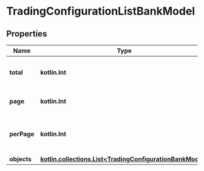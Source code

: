
# TradingConfigurationListBankModel

## Properties
Name | Type | Description | Notes
------------ | ------------- | ------------- | -------------
**total** | **kotlin.Int** | The total number of records available. |  [optional]
**page** | **kotlin.Int** | The page index to retrieve. |  [optional]
**perPage** | **kotlin.Int** | The number of entities per page to return. |  [optional]
**objects** | [**kotlin.collections.List&lt;TradingConfigurationBankModel&gt;**](TradingConfigurationBankModel.md) |  |  [optional]



